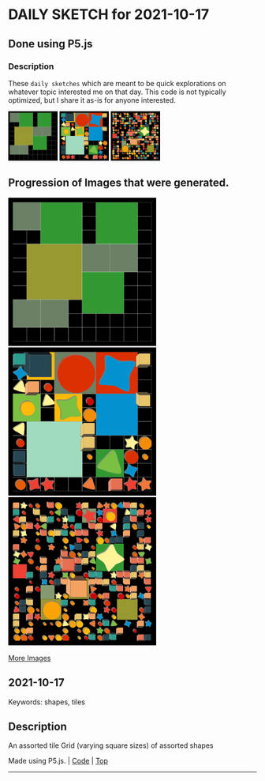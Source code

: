# DAILY SKETCH for 2021-10-17

## Done using P5.js

### Description

These `daily sketches` which are meant to be quick explorations     on whatever topic interested me on that day. This code is not typically optimized, but I share it as-is     for anyone interested.

<img src = 'images/keep_2021-10-17-16-01-27.png' width = '100'> <img src = 'images/keep_2021-10-17-20-59-15.png' width = '100'> <img src = 'images/keep_2021-10-17-21-02-14.png' width = '100'> 

## Progression of Images that were generated.

<img src = 'images/keep_2021-10-17-16-01-27.png' width = '300'> 
<img src = 'images/keep_2021-10-17-20-59-15.png' width = '300'> 
<img src = 'images/keep_2021-10-17-21-02-14.png' width = '300'> 


[More Images](2021-10-17/images) 


## 2021-10-17
Keywords: shapes, tiles
 

## Description 

 An assorted tile Grid (varying square sizes) of assorted shapes
 

Made using P5.js. | [Code](2021/2021-10-17/) | [Top](#daily-sketches) 

-----

